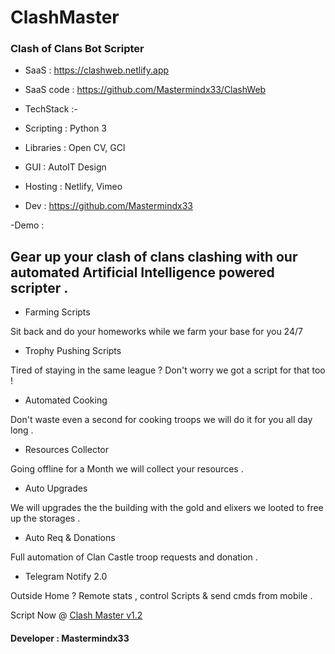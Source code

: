 # ClashMaster

### Clash of Clans Bot Scripter

- SaaS : https://clashweb.netlify.app
- SaaS code : https://github.com/Mastermindx33/ClashWeb

- TechStack :-

- Scripting : Python 3
- Libraries : Open CV, GCl 
- GUI : AutoIT Design
- Hosting : Netlify, Vimeo

- Dev : https://github.com/Mastermindx33

-Demo : 

## Gear up your clash of clans clashing with our automated Artificial Intelligence powered scripter .

- Farming Scripts

Sit back and do your homeworks while we farm your base for you 24/7

- Trophy Pushing Scripts

Tired of staying in the same league ? Don't worry we got a script for that too !

- Automated Cooking

Don't waste even a second for cooking troops we will do it for you all day long .

- Resources Collector

Going offline for a Month we will collect your resources .

- Auto Upgrades

We will upgrades the the building with the gold and elixers we looted to free up the storages .

- Auto Req & Donations

Full automation of Clan Castle troop requests and donation .
  
 - Telegram Notify 2.0

Outside Home ? Remote stats , control Scripts & send cmds from mobile .

Script Now @ <a href="https://clashweb.netlify.app/"> Clash Master v1.2</a>

#### Developer : Mastermindx33
